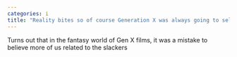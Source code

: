 ```yaml
---
categories: i
title: "Reality bites so of course Generation X was always going to sell out and vote Republican"
---
```

Turns out that in the fantasy world of Gen X films, it was a mistake to believe more of us related to the slackers